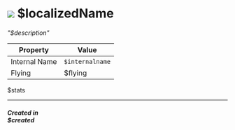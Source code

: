 # <img id="spr" src="/wiki/images/$icon.png"></img> $localizedName


*"$description"*  

| Property      | Value |
| ----------- | ----------- |
|Internal Name|`$internalname`|
|Flying|$flying|
$stats

--- 

##### Created in <br>$created